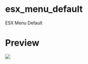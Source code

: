 # esx_menu_default
ESX Menu Default
<h1>Preview</h1>
<img src="[https://imgur.com/a/AYSTZvT](https://imgur.com/a/AYSTZvT)"> 
